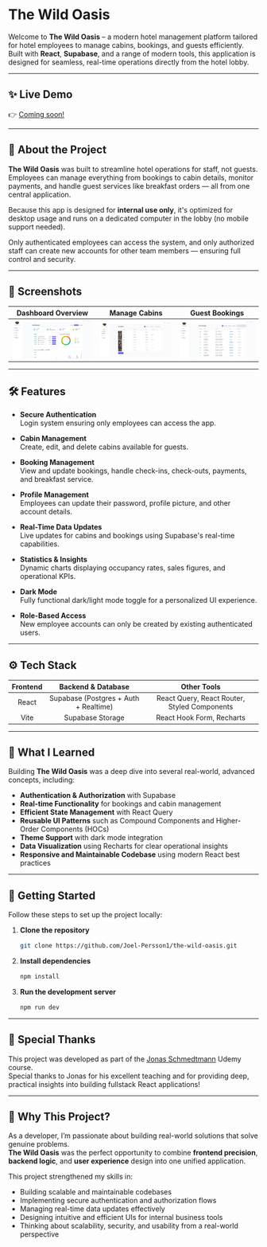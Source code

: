 # The Wild Oasis

Welcome to **The Wild Oasis** – a modern hotel management platform tailored for hotel employees to manage cabins, bookings, and guests efficiently.  
Built with **React**, **Supabase**, and a range of modern tools, this application is designed for seamless, real-time operations directly from the hotel lobby.

---

## ✨ Live Demo

👉 [Coming soon!](https://the-wild-oasis-bqn2.vercel.app/)

---

## 🏨 About the Project

**The Wild Oasis** was built to streamline hotel operations for staff, not guests.  
Employees can manage everything from bookings to cabin details, monitor payments, and handle guest services like breakfast orders — all from one central application.

Because this app is designed for **internal use only**, it's optimized for desktop usage and runs on a dedicated computer in the lobby (no mobile support needed).

Only authenticated employees can access the system, and only authorized staff can create new accounts for other team members — ensuring full control and security.

---

## 📸 Screenshots

|                  Dashboard Overview                   |                      Manage Cabins                       |                   Guest Bookings                    |
| :---------------------------------------------------: | :------------------------------------------------------: | :-------------------------------------------------: |
| ![Dashboard Screenshot](./public/dashboard-image.png) | ![Cabin Management Screenshot](./public/cabin-image.png) | ![Bookings Screenshot](./public/bookings-image.png) |

---

## 🛠️ Features

- **Secure Authentication**  
  Login system ensuring only employees can access the app.

- **Cabin Management**  
  Create, edit, and delete cabins available for guests.

- **Booking Management**  
  View and update bookings, handle check-ins, check-outs, payments, and breakfast service.

- **Profile Management**  
  Employees can update their password, profile picture, and other account details.

- **Real-Time Data Updates**  
  Live updates for cabins and bookings using Supabase's real-time capabilities.

- **Statistics & Insights**  
  Dynamic charts displaying occupancy rates, sales figures, and operational KPIs.

- **Dark Mode**  
  Fully functional dark/light mode toggle for a personalized UI experience.

- **Role-Based Access**  
  New employee accounts can only be created by existing authenticated users.

---

## ⚙️ Tech Stack

| Frontend |          Backend & Database           |                 Other Tools                  |
| :------: | :-----------------------------------: | :------------------------------------------: |
|  React   | Supabase (Postgres + Auth + Realtime) | React Query, React Router, Styled Components |
|   Vite   |           Supabase Storage            |          React Hook Form, Recharts           |

---

## 🚀 What I Learned

Building **The Wild Oasis** was a deep dive into several real-world, advanced concepts, including:

- **Authentication & Authorization** with Supabase
- **Real-time Functionality** for bookings and cabin management
- **Efficient State Management** with React Query
- **Reusable UI Patterns** such as Compound Components and Higher-Order Components (HOCs)
- **Theme Support** with dark mode integration
- **Data Visualization** using Recharts for clear operational insights
- **Responsive and Maintainable Codebase** using modern React best practices

---

## 🧰 Getting Started

Follow these steps to set up the project locally:

1. **Clone the repository**

   ```bash
   git clone https://github.com/Joel-Persson1/the-wild-oasis.git
   ```

2. **Install dependencies**

   ```bash
   npm install
   ```

3. **Run the development server**
   ```bash
   npm run dev
   ```

---

## 🙏 Special Thanks

This project was developed as part of the [Jonas Schmedtmann](https://codingheroes.io/) Udemy course.  
Special thanks to Jonas for his excellent teaching and for providing deep, practical insights into building fullstack React applications!

---

## 🎯 Why This Project?

As a developer, I’m passionate about building real-world solutions that solve genuine problems.  
**The Wild Oasis** was the perfect opportunity to combine **frontend precision**, **backend logic**, and **user experience** design into one unified application.

This project strengthened my skills in:

- Building scalable and maintainable codebases
- Implementing secure authentication and authorization flows
- Managing real-time data updates effectively
- Designing intuitive and efficient UIs for internal business tools
- Thinking about scalability, security, and usability from a real-world perspective
